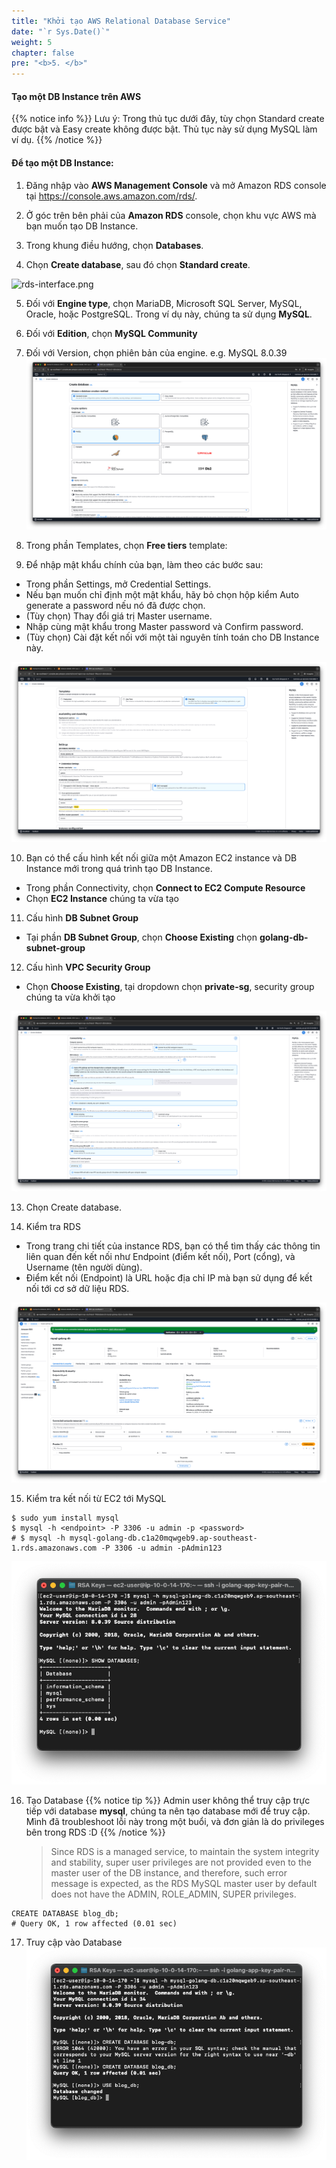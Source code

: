 ```yaml
---
title: "Khởi tạo AWS Relational Database Service"
date: "`r Sys.Date()`"
weight: 5
chapter: false
pre: "<b>5. </b>"
---
```


#### Tạo một DB Instance trên AWS

{{% notice info %}}
Lưu ý: Trong thủ tục dưới đây, tùy chọn Standard create được bật và Easy create không được bật. Thủ tục này sử dụng
MySQL làm ví dụ.
{{% /notice %}}

#### Để tạo một DB Instance:

1. Đăng nhập vào **AWS Management Console** và mở Amazon RDS console tại https://console.aws.amazon.com/rds/.

2. Ở góc trên bên phải của **Amazon RDS** console, chọn khu vực AWS mà bạn muốn tạo DB Instance.

3. Trong khung điều hướng, chọn **Databases**.

4. Chọn **Create database**, sau đó chọn **Standard create**.

![rds-interface.png](/images/5-create-rds-instance/rds-interface.png)

5. Đối với **Engine type**, chọn MariaDB, Microsoft SQL Server, MySQL, Oracle, hoặc PostgreSQL. Trong ví dụ này, chúng
   ta sử dụng **MySQL**.

6. Đối với **Edition**, chọn **MySQL Community**

7. Đối với Version, chọn phiên bản của engine. e.g. MySQL 8.0.39
   ![create-db.png](/images/5-create-rds-instance/create-db.png)

8. Trong phần Templates, chọn **Free tiers** template:

9. Để nhập mật khẩu chính của bạn, làm theo các bước sau:

- Trong phần Settings, mở Credential Settings.
- Nếu bạn muốn chỉ định một mật khẩu, hãy bỏ chọn hộp kiểm Auto generate a password nếu nó đã được chọn.
- (Tùy chọn) Thay đổi giá trị Master username.
- Nhập cùng mật khẩu trong Master password và Confirm password.
- (Tùy chọn) Cài đặt kết nối với một tài nguyên tính toán cho DB Instance này.

![settings.png](/images/5-create-rds-instance/settings.png)

10. Bạn có thể cấu hình kết nối giữa một Amazon EC2 instance và DB Instance mới trong quá trình tạo DB Instance.

- Trong phần Connectivity, chọn **Connect to EC2 Compute Resource**
- Chọn **EC2 Instance** chúng ta vừa tạo

11. Cấu hình **DB Subnet Group**

- Tại phần **DB Subnet Group**, chọn **Choose Existing** chọn **golang-db-subnet-group**

12. Cấu hình **VPC Security Group**

- Chọn **Choose Existing**, tại dropdown chọn **private-sg**, security group chúng ta vừa khởi tạo

![connectivity.png](/images/5-create-rds-instance/connectivity.png)

13. Chọn Create database.

14. Kiểm tra RDS

- Trong trang chi tiết của instance RDS, bạn có thể tìm thấy các thông tin liên quan đến kết nối như Endpoint (điểm kết
  nối), Port (cổng), và Username (tên người dùng).
- Điểm kết nối (Endpoint) là URL hoặc địa chỉ IP mà bạn sử dụng để kết nối tới cơ sở dữ liệu RDS.
  
![rds.png](/images/5-create-rds-instance/rds.png)

15. Kiểm tra kết nối từ EC2 tới MySQL

```shell
$ sudo yum install mysql
$ mysql -h <endpoint> -P 3306 -u admin -p <password>
# $ mysql -h mysql-golang-db.c1a20mqwgeb9.ap-southeast-1.rds.amazonaws.com -P 3306 -u admin -pAdmin123
```

![ec2-to-mysql.png](/images/5-create-rds-instance/ec2-to-mysql.png)

16. Tạo Database
{{% notice tip %}}
Admin user không thể truy cập trực tiếp với database **mysql**, chúng ta nên tạo database mới để truy cập.
Mình đã troubleshoot lỗi này trong một buổi, và đơn giản là do privileges bên trong RDS :D
{{% /notice %}}
    >Since RDS is a managed service, to maintain the system integrity and stability, super user privileges are not provided even to the master user of the DB instance, and therefore, such error message is expected, as the RDS MySQL master user by default does not have the ADMIN, ROLE_ADMIN, SUPER privileges.

```mysql
CREATE DATABASE blog_db;
# Query OK, 1 row affected (0.01 sec)
```

17. Truy cập vào Database
![db.png](/images/5-create-rds-instance/db.png)





